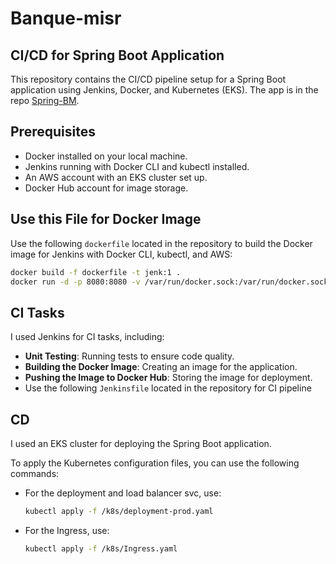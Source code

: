 # Banque-misr

## CI/CD for Spring Boot Application

This repository contains the CI/CD pipeline setup for a Spring Boot application using Jenkins, Docker, and Kubernetes (EKS). The app is in the repo [Spring-BM](https://github.com/mostafaG95/Spring-BM.git).

## Prerequisites

- Docker installed on your local machine.
- Jenkins running with Docker CLI and kubectl installed.
- An AWS account with an EKS cluster set up.
- Docker Hub account for image storage.

## Use this File for Docker Image

Use the following `dockerfile` located in the repository to build the Docker image for Jenkins with Docker CLI, kubectl, and AWS:

```bash
docker build -f dockerfile -t jenk:1 .
docker run -d -p 8080:8080 -v /var/run/docker.sock:/var/run/docker.sock jenk:1
```
## CI Tasks

I used Jenkins for CI tasks, including:

- **Unit Testing**: Running tests to ensure code quality.
- **Building the Docker Image**: Creating an image for the application.
- **Pushing the Image to Docker Hub**: Storing the image for deployment.
- Use the following `Jenkinsfile` located in the repository for CI pipeline



 ## CD

I used an EKS cluster for deploying the Spring Boot application. 

To apply the Kubernetes configuration files, you can use the following commands:

- For the deployment and load balancer svc, use:
  ```bash
  kubectl apply -f /k8s/deployment-prod.yaml
- For the Ingress, use:
  ```bash
  kubectl apply -f /k8s/Ingress.yaml


